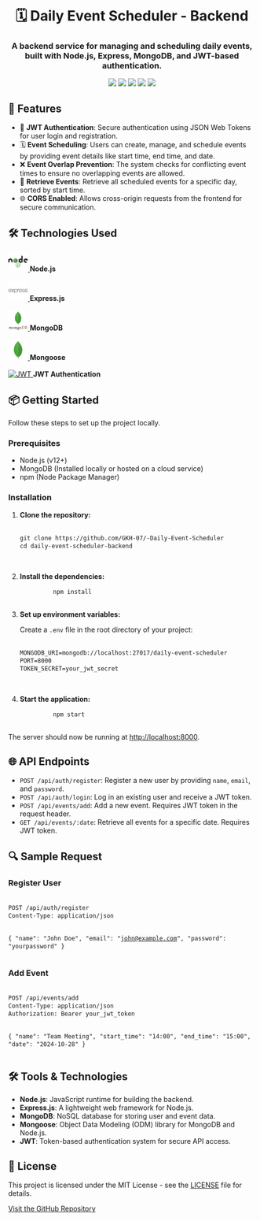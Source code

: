 <h1 align="center">🗓️ Daily Event Scheduler - Backend</h1>
<h3 align="center">A backend service for managing and scheduling daily events, built with Node.js, Express, MongoDB, and JWT-based authentication.</h3>
<p align="center">
    <img src="https://img.shields.io/badge/Node.js-16-green?logo=node.js&style=for-the-badge"/>
    <img src="https://img.shields.io/badge/Express-4.x-blue?logo=express&style=for-the-badge"/>
    <img src="https://img.shields.io/badge/MongoDB-5.x-green?logo=mongodb&style=for-the-badge"/>
    <img src="https://img.shields.io/badge/Mongoose-6.x-red?logo=mongodb&style=for-the-badge"/>
    <img src="https://img.shields.io/badge/JWT-Authentication-yellow?logo=jsonwebtokens&style=for-the-badge"/>
</p>

<h2>🚀 Features</h2>
<ul>
    <li>🔐 <strong>JWT Authentication</strong>: Secure authentication using JSON Web Tokens for user login and registration.</li>
    <li>🗓️ <strong>Event Scheduling</strong>: Users can create, manage, and schedule events by providing event details like start time, end time, and date.</li>
    <li>❌ <strong>Event Overlap Prevention</strong>: The system checks for conflicting event times to ensure no overlapping events are allowed.</li>
    <li>📅 <strong>Retrieve Events</strong>: Retrieve all scheduled events for a specific day, sorted by start time.</li>
    <li>🌐 <strong>CORS Enabled</strong>: Allows cross-origin requests from the frontend for secure communication.</li>
</ul>

<h2>🛠 Technologies Used</h2>
<p align="left">
    <a href="https://nodejs.org/" target="_blank" rel="noreferrer">
        <img src="https://raw.githubusercontent.com/devicons/devicon/master/icons/nodejs/nodejs-original-wordmark.svg" alt="Node.js" width="40" height="40"/>
    </a> 
    <strong>Node.js</strong>
    <br><br>
    <a href="https://expressjs.com/" target="_blank" rel="noreferrer">
        <img src="https://raw.githubusercontent.com/devicons/devicon/master/icons/express/express-original-wordmark.svg" alt="Express.js" width="40" height="40"/>
    </a> 
    <strong>Express.js</strong>
    <br><br>
    <a href="https://www.mongodb.com/" target="_blank" rel="noreferrer">
        <img src="https://raw.githubusercontent.com/devicons/devicon/master/icons/mongodb/mongodb-original-wordmark.svg" alt="MongoDB" width="40" height="40"/>
    </a> 
    <strong>MongoDB</strong>
    <br><br>
    <a href="https://mongoosejs.com/" target="_blank" rel="noreferrer">
        <img src="https://raw.githubusercontent.com/devicons/devicon/master/icons/mongodb/mongodb-original.svg" alt="Mongoose" width="40" height="40"/>
    </a> 
    <strong>Mongoose</strong>
    <br><br>
    <a href="https://jwt.io/" target="_blank" rel="noreferrer">
        <img src="https://cdn.worldvectorlogo.com/logos/jwt-3.svg" alt="JWT" width="40" height="40"/>
    </a> 
    <strong>JWT Authentication</strong>
</p>

<h2>📦 Getting Started</h2>
<p>Follow these steps to set up the project locally.</p>

<h3>Prerequisites</h3>
<ul>
    <li>Node.js (v12+)</li>
    <li>MongoDB (Installed locally or hosted on a cloud service)</li>
    <li>npm (Node Package Manager)</li>
</ul>

<h3>Installation</h3>
<ol>
    <li><strong>Clone the repository:</strong></li>
    <pre>
        <code>
git clone https://github.com/GKH-07/-Daily-Event-Scheduler
cd daily-event-scheduler-backend
        </code>
    </pre>
    <li><strong>Install the dependencies:</strong></li>
    <pre>
        <code>npm install</code>
    </pre>
    <li><strong>Set up environment variables:</strong></li>
    <p>Create a <code>.env</code> file in the root directory of your project:</p>
    <pre>
        <code>
MONGODB_URI=mongodb://localhost:27017/daily-event-scheduler
PORT=8000
TOKEN_SECRET=your_jwt_secret
        </code>
    </pre>
    <li><strong>Start the application:</strong></li>
    <pre>
        <code>npm start</code>
    </pre>
</ol>

<p>The server should now be running at <a href="http://localhost:8000" target="_blank">http://localhost:8000</a>.</p>

<h2>🌐 API Endpoints</h2>
<ul>
    <li><code>POST /api/auth/register</code>: Register a new user by providing <code>name</code>, <code>email</code>, and <code>password</code>.</li>
    <li><code>POST /api/auth/login</code>: Log in an existing user and receive a JWT token.</li>
    <li><code>POST /api/events/add</code>: Add a new event. Requires JWT token in the request header.</li>
    <li><code>GET /api/events/:date</code>: Retrieve all events for a specific date. Requires JWT token.</li>
</ul>

<h2>🔍 Sample Request</h2>
<h3>Register User</h3>
<pre>
    <code>
POST /api/auth/register
Content-Type: application/json

{
    "name": "John Doe",
    "email": "john@example.com",
    "password": "yourpassword"
}
    </code>
</pre>

<h3>Add Event</h3>
<pre>
    <code>
POST /api/events/add
Content-Type: application/json
Authorization: Bearer your_jwt_token

{
    "name": "Team Meeting",
    "start_time": "14:00",
    "end_time": "15:00",
    "date": "2024-10-28"
}
    </code>
</pre>

<h2>🛠 Tools & Technologies</h2>
<ul>
    <li><strong>Node.js</strong>: JavaScript runtime for building the backend.</li>
    <li><strong>Express.js</strong>: A lightweight web framework for Node.js.</li>
    <li><strong>MongoDB</strong>: NoSQL database for storing user and event data.</li>
    <li><strong>Mongoose</strong>: Object Data Modeling (ODM) library for MongoDB and Node.js.</li>
    <li><strong>JWT</strong>: Token-based authentication system for secure API access.</li>
</ul>

<h2>📜 License</h2>
<p>This project is licensed under the MIT License - see the <a href="LICENSE" target="_blank">LICENSE</a> file for details.</p>

<a class="link" href="https://github.com/your-repo-url" target="_blank">Visit the GitHub Repository</a>
